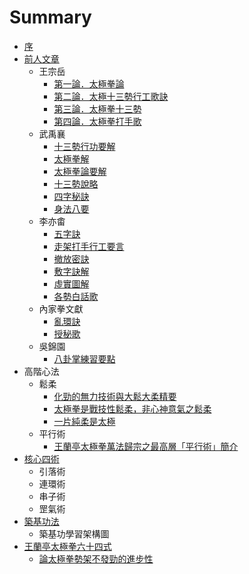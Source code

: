 # Summary

* [序](README.md)
* [前人文章](chap01/README.md)
   * 王宗岳
       * [第一論．太極拳論](chap01/article001.md)
       * [第二論．太極十三勢行工歌訣](chap01/article002.md)
       * [第三論．太極拳十三勢](chap01/article003.md)
       * [第四論．太極拳打手歌](chap01/article004.md)
   * 武禹襄
       * [十三勢行功要解](chap01/article005.md)
       * [太極拳解](chap01/article006.md)
       * [太極拳論要解](chap01/article007.md)
       * [十三勢說略](chap01/article008.md)
       * [四字秘訣](chap01/article009.md)
       * [身法八要](chap01/article010.md)
   * 李亦畬
       * [五字訣](chap01/article011.md)
       * [走架打手行工要言](chap01/article012.md)
       * [撤放密訣](chap01/article013.md)
       * [敷字訣解](chap01/article014.md)
       * [虛實圖解](chap01/article015.md)
       * [各勢白話歌](chap01/article016.md)
   * 內家拳文獻
       * [亂環訣](chap01/luan_huan_jue.md)
       * [授秘歌](chap01/shou_mi_ge.md)
   * 吳錦園
       * [八卦掌練習要點](chap01/ba_gua_zhang.md)
* 高階心法
   * 鬆柔
       * [化勁的無力技術與大鬆大柔精要](chap02/hua-jin.md)
       * [太極拳是戰技性鬆柔，非心神意氣之鬆柔](chap02/zhan_ji_xing_song_rou.md)
       * [一片純柔是太極](chap02/yi_pian_chun_rou_shi_tai_ji.md)
   * 平行術
       * [王蘭亭太極拳萬法歸宗之最高層「平行術」簡介](chap02/ping_xing.md)
* [核心四術](chap03/README.md)
   * 引落術
   * 連環術
   * 串子術
   * 罡氣術
* [築基功法](chap04/README.md)
   * 築基功學習架構圖
* [王蘭亭太極拳六十四式](wang_lan_ting.md)
   * [論太極拳勢架不發勁的進步性](chap05/論太極拳勢架不發勁的進步性.md)

